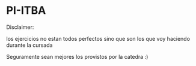 # PI-ITBA

Disclaimer:

los ejercicios no estan todos perfectos sino que son los que voy haciendo durante la cursada

Seguramente sean mejores los provistos por la catedra :)
